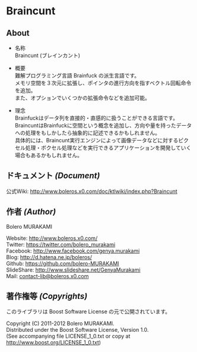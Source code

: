 # Braincunt



## About

* 名称  
Braincunt (ブレインカント)  

* 概要  
難解プログラミング言語 Brainfuck の派生言語です。  
メモリ空間を３次元に拡張し、ポインタの進行方向を指すベクトル回転命令を追加。  
また、オプションでいくつかの拡張命令などを追加可能。  

* 理念  
Brainfuckはデータ列を直接的・直感的に扱うことができる言語です。  
BraincuntはBrainfuckに空間という概念を追加し、方向や量を持ったデータへの処理をもしかしたら抽象的に記述できるかもしれません。  
具体的には、Braincunt実行エンジンによって画像データなどに対するピクセル処理・ボクセル処理などを実行できるアプリケーションを開発していく場合もあるかもしれません。  



## ドキュメント *(Document)*

公式Wiki: http://www.boleros.x0.com/doc/ktlwiki/index.php?Braincunt  



## 作者 *(Author)*

Bolero MURAKAMI  

Website: http://www.boleros.x0.com/  
Twitter: https://twitter.com/bolero_murakami  
Facebook: http://www.facebook.com/genya.murakami  
Blog: http://d.hatena.ne.jp/boleros/  
Github: https://github.com/bolero-MURAKAMI  
SlideShare: http://www.slideshare.net/GenyaMurakami  
Mail: contact-lib@boleros.x0.com  



## 著作権等 *(Copyrights)*

このライブラリは Boost Software License の元で公開されています。  

Copyright (C) 2011-2012 Bolero MURAKAMI.  
Distributed under the Boost Software License, Version 1.0.  
(See accompanying file LICENSE_1_0.txt or copy at http://www.boost.org/LICENSE_1_0.txt)  
